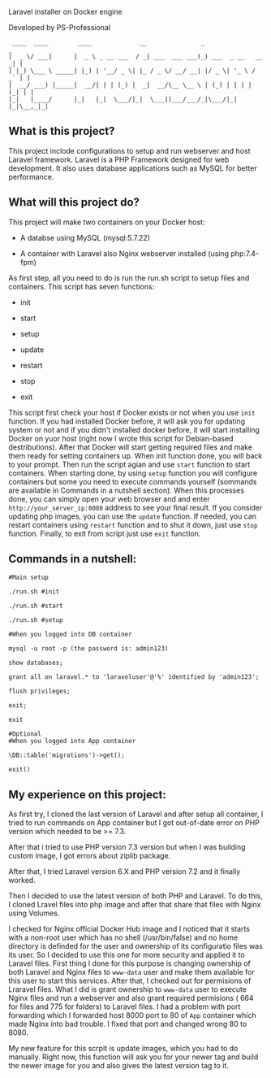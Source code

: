 Laravel installer on Docker engine

Developed by PS-Professional

     ____  ____        ____             __               _                   _ 
    |  _ \/ ___|      |  _ \ _ __ ___  / _| ___  ___ ___(_) ___  _ __   __ _| |
    | |_) \___ \ _____| |_) | '__/ _ \| |_ / _ \/ __/ __| |/ _ \| '_ \ / _` | |
    |  __/ ___) |_____|  __/| | | (_) |  _|  __/\__ \__ \ | (_) | | | | (_| | |
    |_|   |____/      |_|   |_|  \___/|_|  \___||___/___/_|\___/|_| |_|\__,_|_|


## What is this project?

This project inclode configurations to setup and run webserver and host Laravel framework. Laravel is a PHP Framework designed for web development. It also uses database applications such as MySQL for better performance.

## What will this project do?


This project will make two containers on your Docker host:

* A databse using MySQL (mysql:5.7.22)

* A container with Laravel also Nginx webserver installed (using php:7.4-fpm)


As first step, all you need to do is run the run.sh script to setup files and containers. This script has seven functions:
* init 

* start

* setup

* update

* restart

* stop

* exit

This script first check your host if Docker exists or not when you use `init` function. If you had installed Docker before, it will ask you for updating system or not and if you didn't installed docker before, it will start installing Docker on yuor host (right now I wrote this script for Debian-based destributions). After that Docker will start getting required files and make them ready for setting containers up. When init function done, you will back to your prompt. Then run the script agian and use `start` function to start containers. When starting done, by using `setup` function you will configure containers but some you need to execute commands yourself (sommands are available in Commands in a nutshell section). When this processes done, you can simply open your web browser and and enter `http://your_server_ip:8080` address to see your final result. If you consider updating php images, you can use the `update` function. If needed, you can restart containers using `restart` function and to shut it down, just use `stop` function. Finally, to exit from script just use `exit` function.

## Commands in a nutshell:

~~~
#Main setup

./run.sh #init

./run.sh #start

./run.sh #setup

#When you logged into DB container

mysql -u root -p (the password is: admin123)

show databases;

grant all on laravel.* to 'laraveluser'@'%' identified by 'admin123';

flush privileges;

exit;

exit

#Optional
#When you logged into App container

\DB::table('migrations')->get();

exit()
~~~

## My experience on this project:


As first try, I cloned the last version of Laravel and after setup all container, I tried to run commands on App container but I got out-of-date error on PHP version which needed to be >= 7.3. 

After that i tried to use PHP version 7.3 version but when I was building custom image, I got errors about ziplib package.

After that, I tried Laravel version 6.X and PHP version 7.2 and it finally worked.

Then I decided to use the latest version of both PHP and Laravel. To do this, I cloned Lravel files into php image and after that share that files with Nginx using Volumes.

I checked for Nginx official Docker Hub image and I noticed that it starts with a non-root user which has no shell (/usr/bin/false) and no home directory is definded for the user and ownership of its configuratio files was its user. So I decided to use this one for more security and applied it to Laravel files. First thing I done for this purpose is changing ownership of both Laravel and Nginx files to `www-data` user and make them available for this user to start this services. After that, I checked out for permisions of Lraravel files. What I did is grant ownership to `www-data` user to execute Nginx files and run a webserver and also grant required permisions ( 664 for files and 775 for folders) to Laravel files. I had a problem with port forwarding which I forwarded host 8000 port to 80 of `App` container which made Nginx into bad trouble. I fixed that port and changed wrong 80 to 8080. 

My new feature for this scrpit is update images, which you had to do manually. Right now, this function will ask you for your newer tag and build the newer image for you and also gives the latest version tag to it.